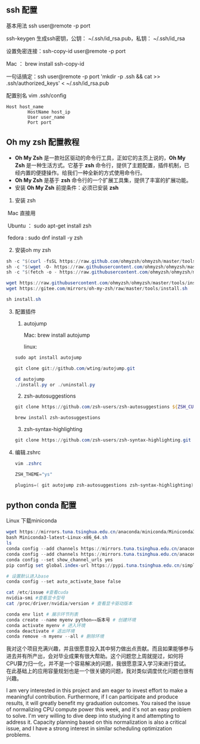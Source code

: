 ## ssh 配置

基本用法 ssh user@remote -p port

ssh-keygen 生成ssh密钥，公钥： ~/.ssh/id_rsa.pub，私钥： ~/.ssh/id_rsa

设置免密连接：ssh-copy-id user@remote -p port

Mac ： brew install ssh-copy-id

一句话搞定：ssh user@remote -p port 'mkdir -p .ssh && cat >> .ssh/authorized_keys' < ~/.ssh/id_rsa.pub

配置别名 vim .ssh/config

```
Host host_name
		HostName host_ip
		User user_name
		Port port
```



## Oh my zsh 配置教程

- **Oh My Zsh** 是一款社区驱动的命令行工具，正如它的主页上说的，**Oh My Zsh** 是一种生活方式。它基于 **zsh** 命令行，提供了主题配置，插件机制，已经内置的便捷操作。给我们一种全新的方式使用命令行。
- **Oh My Zsh** 是基于 **zsh** 命令行的一个扩展工具集，提供了丰富的扩展功能。
- 安装 **Oh My Zsh** 前提条件：必须已安装 **zsh**

1. 安装 zsh

​		Mac 直接用

​		Ubuntu ： sudo apt-get install zsh

​		fedora :  sudo dnf install -y zsh

2. 安装oh my zsh

```powershell
sh -c "$(curl -fsSL https://raw.github.com/ohmyzsh/ohmyzsh/master/tools/install.sh)"
sh -c "$(wget -O- https://raw.githubusercontent.com/ohmyzsh/ohmyzsh/master/tools/install.sh)"
sh -c "$(fetch -o - https://raw.githubusercontent.com/ohmyzsh/ohmyzsh/master/tools/install.sh)"

wget https://raw.githubusercontent.com/ohmyzsh/ohmyzsh/master/tools/install.sh
wget https://gitee.com/mirrors/oh-my-zsh/raw/master/tools/install.sh

sh install.sh
```

3. 配置插件

   1. autojump

      Mac: brew install autojump

      linux: 

   ```powershell
   sudo apt install autojump
   
   git clone git://github.com/wting/autojump.git
   
   cd autojump
   ./install.py or ./uninstall.py
   ```

   2. zsh-autosuggestions

   ```powershell
   git clone https://github.com/zsh-users/zsh-autosuggestions ${ZSH_CUSTOM:-~/.oh-my-zsh/custom}/plugins/zsh-autosuggestions
   
   brew install zsh-autosuggestions
   ```

   3. zsh-syntax-highlighting

   ```powershell
   git clone https://github.com/zsh-users/zsh-syntax-highlighting.git ${ZSH_CUSTOM:-~/.oh-my-zsh/custom}/plugins/zsh-syntax-highlighting
   ```

 4. 编辑.zshrc

    ```powershell
    vim .zshrc
    
    ZSH_THEME="ys"
    
    plugins=( git autojump zsh-autosuggestions zsh-syntax-highlighting)
    ```



## python conda 配置

Linux 下载miniconda

``` powershell
wget https://mirrors.tuna.tsinghua.edu.cn/anaconda/miniconda/Miniconda3-latest-Linux-x86_64.sh
bash Miniconda3-latest-Linux-x86_64.sh
ls
conda config --add channels https://mirrors.tuna.tsinghua.edu.cn/anaconda/pkgs/free/
conda config --add channels https://mirrors.tuna.tsinghua.edu.cn/anaconda/pkgs/main/
conda config --set show_channel_urls yes 
pip config set global.index-url https://pypi.tuna.tsinghua.edu.cn/simple

# 设置默认进入base
conda config --set auto_activate_base false

cat /etc/issue #查看cuda
nvidia-smi #查看显卡型号
cat /proc/driver/nvidia/version # 查看显卡驱动版本

conda env list # 展示环节列表
conda create --name myenv python==版本号 # 创建环境
conda activate myenv # 进入环境
conda deactivate # 退出环境
conda remove -n myenv --all # 删除环境

```

















我对这个项目充满兴趣，并且很愿意投入其中努力做出点贡献。而且如果能够参与进去并有所产出，会对毕业成果有很大帮助。这个问题您上周就提过，如何将CPU算力归一化，并不是一个容易解决的问题，我很愿意深入学习来进行尝试。在此基础上的应用容量规划也是一个很关键的问题，我对类似调度优化问题也很有兴趣。

I am very interested in this project and am eager to invest effort to make a meaningful contribution. Furthermore, if I can participate and produce results, it will greatly benefit my graduation outcomes. You raised the issue of normalizing CPU compute power this week, and it's not an easy problem to solve. I'm very willing to dive deep into studying it and attempting to address it. Capacity planning based on this normalization is also a critical issue, and I have a strong interest in similar scheduling optimization problems.
